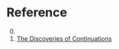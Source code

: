 # Reference

0. []()
0. [The Discoveries of Continuations](https://homepages.inf.ed.ac.uk/wadler/papers/papers-we-love/reynolds-discoveries.pdf)


